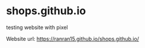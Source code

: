 # shops.github.io
testing website with pixel

Website url: https://ranran15.github.io/shops.github.io/
